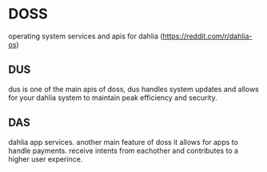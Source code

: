 # DOSS
operating system services and apis for dahlia (https://reddit.com/r/dahlia-os)

## DUS
dus is one of the main apis of doss, dus handles system updates and allows for your dahlia system to maintain peak efficiency and security.

## DAS
dahlia app services. another main feature of doss it allows for apps to handle payments. receive intents from eachother and contributes to a higher user experince.
